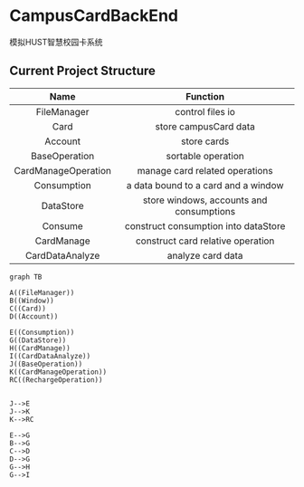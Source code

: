 # CampusCardBackEnd

模拟HUST智慧校园卡系统

## Current Project Structure

|        Name         |                 Function                 |
|:-------------------:|:----------------------------------------:|
|     FileManager     |             control files io             |
|        Card         |          store campusCard data           |
|       Account       |               store cards                |
|    BaseOperation    |            sortable operation            |
| CardManageOperation |      manage card related operations      |
|     Consumption     |   a data bound to a card and a window    |
|      DataStore      | store windows, accounts and consumptions |
|       Consume       |   construct consumption into dataStore   |
|     CardManage      |    construct card relative operation     |
|   CardDataAnalyze   |            analyze card data             |

```mermaid
graph TB

A((FileManager))
B((Window))
C((Card))
D((Account))

E((Consumption))
G((DataStore))
H((CardManage))
I((CardDataAnalyze))
J((BaseOperation))
K((CardManageOperation))
RC((RechargeOperation))


J-->E
J-->K
K-->RC

E-->G
B-->G
C-->D
D-->G
G-->H
G-->I

```

